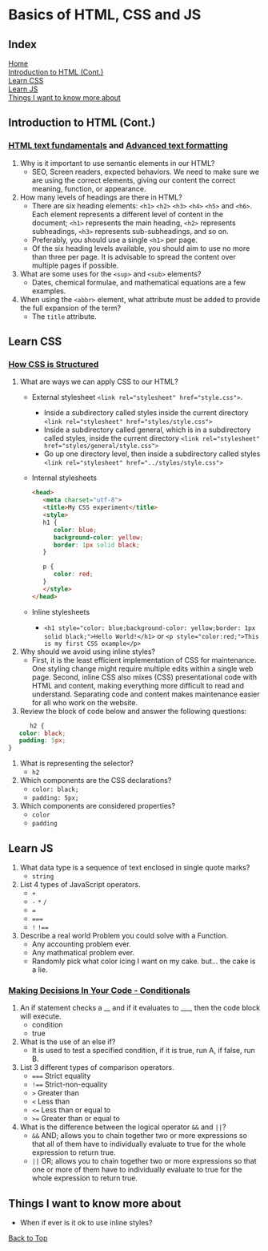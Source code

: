 # Basics of HTML, CSS and JS

## Index

[Home](./README.md)  
[Introduction to HTML (Cont.)](#introduction-to-html-cont)  
[Learn CSS](#learn-css)  
[Learn JS](#learn-js)  
[Things I want to know more about](#things-i-want-to-know-more-about)  

## Introduction to HTML (Cont.)

### [HTML text fundamentals](https://developer.mozilla.org/en-US/docs/Learn/HTML/Introduction_to_HTML/HTML_text_fundamentals) and [Advanced text formatting](https://developer.mozilla.org/en-US/docs/Learn/HTML/Introduction_to_HTML/Advanced_text_formatting)

1. Why is it important to use semantic elements in our HTML?
   - SEO, Screen readers, expected behaviors.  We need to make sure we are using the correct elements, giving our content the correct meaning, function, or appearance.
2. How many levels of headings are there in HTML?
   - There are six heading elements: `<h1>` `<h2>` `<h3>` `<h4>` `<h5>` and `<h6>`. Each element represents a different level of content in the document; `<h1>` represents the main heading, `<h2>` represents subheadings, `<h3>` represents sub-subheadings, and so on.
   - Preferably, you should use a single `<h1>` per page.
   - Of the six heading levels available, you should aim to use no more than three per page. It is advisable to spread the content over multiple pages if possible.
3. What are some uses for the `<sup>` and `<sub>` elements?
   - Dates, chemical formulae, and mathematical equations are a few examples.
4. When using the `<abbr>` element, what attribute must be added to provide the full expansion of the term?
   - The `title` attribute.

## Learn CSS

### [How CSS is Structured](https://developer.mozilla.org/en-US/docs/Learn/CSS/First_steps/How_CSS_is_structured)

1. What are ways we can apply CSS to our HTML?
   - External stylesheet `<link rel="stylesheet" href="style.css">`.
      - Inside a subdirectory called styles inside the current directory `<link rel="stylesheet" href="styles/style.css">`
      - Inside a subdirectory called general, which is in a subdirectory called styles, inside the current directory `<link rel="stylesheet" href="styles/general/style.css">`
      - Go up one directory level, then inside a subdirectory called styles `<link rel="stylesheet" href="../styles/style.css">`
   - Internal stylesheets

      ```html
      <head>
         <meta charset="utf-8">
         <title>My CSS experiment</title>
         <style>
         h1 {
            color: blue;
            background-color: yellow;
            border: 1px solid black;
         }

         p {
            color: red;
         }
         </style>
      </head>
      ```  

   - Inline stylesheets
      - `<h1 style="color: blue;background-color: yellow;border: 1px solid black;">Hello World!</h1>` or `<p style="color:red;">This is my first CSS example</p>`
2. Why should we avoid using inline styles?
   - First, it is the least efficient implementation of CSS for maintenance. One styling change might require multiple edits within a single web page. Second, inline CSS also mixes (CSS) presentational code with HTML and content, making everything more difficult to read and understand. Separating code and content makes maintenance easier for all who work on the website.
3. Review the block of code below and answer the following questions:

```css
      h2 {
   color: black;
   padding: 5px;
}
```

1. What is representing the selector?
   - `h2`
2. Which components are the CSS declarations?
   - `color: black;`
   - `padding: 5px;`
3. Which components are considered properties?
   - `color`
   - `padding`

## Learn JS

1. What data type is a sequence of text enclosed in single quote marks?
   - `string`
2. List 4 types of JavaScript operators.
   - `+`
   - `-` `*` `/`
   - `=`
   - `===`
   - `!` `!==`
3. Describe a real world Problem you could solve with a Function.
   - Any accounting problem ever.
   - Any mathmatical problem ever.
   - Randomly pick what color icing I want on my cake. but... the cake is a lie.

### [Making Decisions In Your Code - Conditionals](https://developer.mozilla.org/en-US/docs/Learn/JavaScript/Building_blocks/conditionals)

1. An if statement checks a \_\_ and if it evaluates to \_\_\_, then the code block will execute.
   - condition
   - true
2. What is the use of an else if?
   - It is used to test a specified condition, if it is true, run A, if false, run B.
3. List 3 different types of comparison operators.
   - `===` Strict equality
   - `!==` Strict-non-equality
   - `>` Greater than
   - `<` Less than
   - `<=` Less than or equal to
   - `>=` Greater than or equal to
4. What is the difference between the logical operator `&&` and `||`?
   - `&&` AND; allows you to chain together two or more expressions so that all of them have to individually evaluate to true for the whole expression to return true.
   - `||` OR; allows you to chain together two or more expressions so that one or more of them have to individually evaluate to true for the whole expression to return true.

## Things I want to know more about

- When if ever is it ok to use inline styles?

[Back to Top](#basics-of-html-css-and-js)
